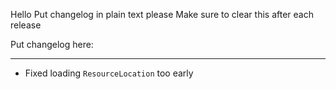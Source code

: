 Hello
Put changelog in plain text please
Make sure to clear this after each release

Put changelog here:

-----------------
- Fixed loading `ResourceLocation` too early
